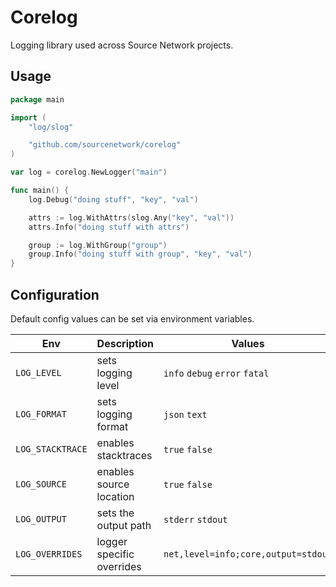 # Corelog

Logging library used across Source Network projects.

## Usage

```go
package main

import (
    "log/slog"

    "github.com/sourcenetwork/corelog"
)

var log = corelog.NewLogger("main")

func main() {
    log.Debug("doing stuff", "key", "val")

    attrs := log.WithAttrs(slog.Any("key", "val"))
    attrs.Info("doing stuff with attrs")

    group := log.WithGroup("group")
    group.Info("doing stuff with group", "key", "val")
}
```

## Configuration

Default config values can be set via environment variables.

| Env              | Description               | Values                              |
| ---------------- | ------------------------- | ----------------------------------- |
| `LOG_LEVEL`      | sets logging level        | `info` `debug` `error` `fatal`      |
| `LOG_FORMAT`     | sets logging format       | `json` `text`                       |
| `LOG_STACKTRACE` | enables stacktraces       | `true` `false`                      |
| `LOG_SOURCE`     | enables source location   | `true` `false`                      |
| `LOG_OUTPUT`     | sets the output path      | `stderr` `stdout`                   |
| `LOG_OVERRIDES`  | logger specific overrides | `net,level=info;core,output=stdout` |
